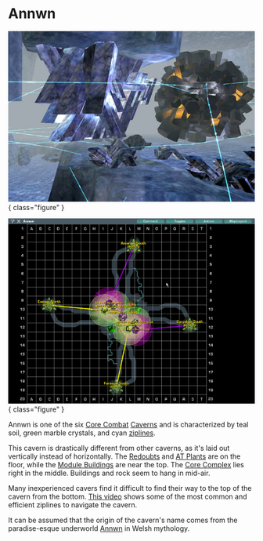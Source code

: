 # Annwn

![](../images/Annwn.jpg){ class="figure" }

![](../images/AnnwnMap.jpg){ class="figure" }

Annwn is one of the six [Core Combat](../items/Core_Combat.md)
[Caverns](Caverns.md) and is characterized by teal soil, green marble crystals,
and cyan [ziplines](../items/Zipline.md).

This cavern is drastically different from other caverns, as it's laid out
vertically instead of horizontally. The [Redoubts](Redoubt_Building.md) and
[AT Plants](AT_Plant.md) are on the floor, while the
[Module Buildings](Module_Building.md) are near the top. The
[Core Complex](Core_Complex.md) lies right in the middle. Buildings and rock
seem to hang in mid-air.

Many inexperienced cavers find it difficult to find their way to the top of the
cavern from the bottom. [This video](http://www.youtube.com/watch?v=VNGul7wCayw)
shows some of the most common and efficient ziplines to navigate the cavern.

It can be assumed that the origin of the cavern's name comes from the
paradise-esque underworld [Annwn](http://en.wikipedia.org/wiki/Annwyn) in Welsh
mythology.
